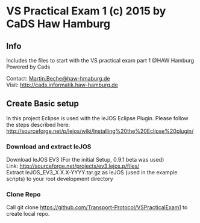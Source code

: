 # VS Practical Exam 1 (c) 2015 by CaDS Haw Hamburg 

## Info
Includes the files to start with the VS practical exam part 1 @HAW Hamburg Powered by Cads    
   
Contact: Martin.Beche@haw-hmaburg.de   
Visit: http://cads.informatik.haw-hamburg.de   

## Create Basic setup

In this project Eclipse is used with the leJOS Eclipse Plugin.
Please follow the steps described here: http://sourceforge.net/p/lejos/wiki/Installing%20the%20Eclipse%20plugin/

### Download and extract leJOS

Download leJOS EV3 (For the initial Setup, 0.9.1 beta was used)   
Link: http://sourceforge.net/projects/ev3.lejos.p/files/   
Extract leJOS_EV3_X.X.X-YYYY.tar.gz as leJOS (used in the example scripts) to your root development directory   

### Clone Repo
  
Call git clone https://github.com/Transport-Protocol/VSPracticalExam1 to create local repo.    

